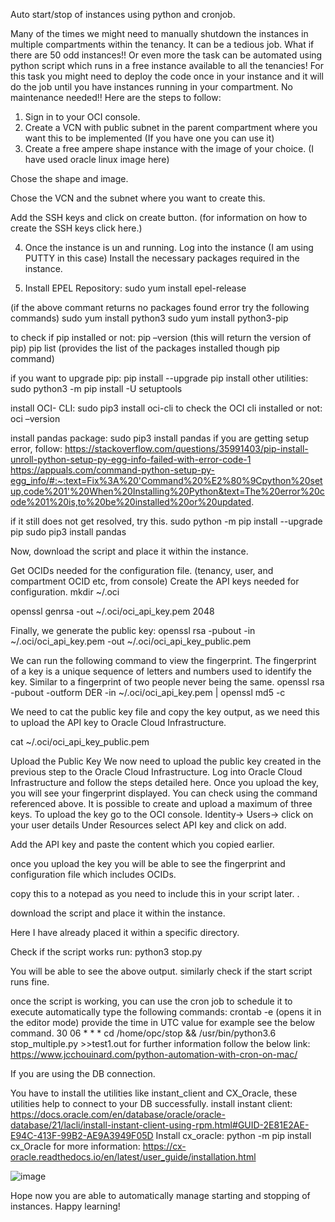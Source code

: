 Auto start/stop of instances using python and cronjob.


Many of the times we might need to manually shutdown the instances in multiple compartments within the tenancy. It can be a tedious job. What if there are 50 odd instances!! Or even more
the task can be automated using python script which runs in a free instance available to all the tenancies!
For this task you might need to deploy the code once in your instance and it will do the job until you have instances running in your compartment. No maintenance needed!!
Here are the steps to follow:
1.	Sign in to your OCI console.
2.	Create a VCN with public subnet in the parent compartment where you want this to be implemented (If you have one you can use it)
3.	Create a free ampere shape instance with the image of your choice. (I have used oracle linux image here)   

 
Chose the shape and image.
 
 
Chose the VCN and the subnet where you want to create this.
 
Add the SSH keys and click on create button. (for information on how to create the SSH keys click here.)
 
4.	Once the instance is un and running. Log into the instance (I am using PUTTY in this case)
Install the necessary packages required in the instance.

5.	Install EPEL Repository:
sudo yum install epel-release

(if the above commant returns no packages found error try the following commands)
sudo yum install python3
sudo yum install python3-pip

to check if pip installed or not:
pip –version (this will return the version of pip)
pip list (provides the list of the packages installed though pip command)

if you want to upgrade pip:
pip install --upgrade pip
install other utilities:
sudo python3 -m pip install -U setuptools

install OCI- CLI:
sudo pip3 install oci-cli
to check the OCI cli installed or not:
oci –version

install pandas package:
sudo pip3 install pandas
if you are getting setup error, follow: https://stackoverflow.com/questions/35991403/pip-install-unroll-python-setup-py-egg-info-failed-with-error-code-1
https://appuals.com/command-python-setup-py-egg_info/#:~:text=Fix%3A%20'Command%20%E2%80%9Cpython%20setup,code%201'%20When%20Installing%20Python&text=The%20error%20code%201%20is,to%20be%20installed%20or%20updated.

if it still does not get resolved, try this.
sudo python -m pip install --upgrade pip
sudo pip3 install pandas

Now, download the script and place it within the instance.

Get OCIDs needed for the configuration file. (tenancy, user, and compartment OCID etc, from console)
Create the API  keys needed for configuration.
mkdir ~/.oci
 
openssl genrsa -out ~/.oci/oci_api_key.pem 2048
 

Finally, we generate the public key:
openssl rsa -pubout -in ~/.oci/oci_api_key.pem -out ~/.oci/oci_api_key_public.pem
 
We can run the following command to view the fingerprint. The fingerprint of a key is a unique sequence of letters and numbers used to identify the key. Similar to a fingerprint of two people never being the same.
openssl rsa -pubout -outform DER -in ~/.oci/oci_api_key.pem | openssl md5 -c

 
We need to cat the public key file and copy the key output, as we need this to upload the API key to Oracle Cloud Infrastructure.

cat ~/.oci/oci_api_key_public.pem
 
 
Upload the Public Key
We now need to upload the public key created in the previous step to the Oracle Cloud Infrastructure. Log into Oracle Cloud Infrastructure and follow the steps detailed here. Once you upload the key, you will see your fingerprint displayed. You can check using the command referenced above. It is possible to create and upload a maximum of three keys.
To upload the key go to the OCI console. Identity-> Users-> click on your user details
Under Resources select API key and click on add.
 
Add the API key and paste the content which you copied earlier.
 

once you upload the key you will be able to see the fingerprint and configuration file which includes OCIDs.
 
copy this to a notepad as you need to include this in your script later.
.

download the script and place it within the instance.

Here I have already placed it within a specific directory.
 
Check if the script works
run: 
python3 stop.py
 
 
You will be able to see the above output.
similarly check if the start script runs fine.

once the script is working, you can use the cron job to schedule it to execute automatically
type the following commands:
crontab -e (opens it in the editor mode)
provide the time in UTC value for example see the below command.
 30 06 * * * cd /home/opc/stop && /usr/bin/python3.6 stop_multiple.py >>test1.out
for further information follow the below link:
https://www.jcchouinard.com/python-automation-with-cron-on-mac/

If you are using the DB connection.

You have to install the utilities like instant_client and CX_Oracle, these utilities help to  connect to your DB successfully.
 install instant client:
https://docs.oracle.com/en/database/oracle/oracle-database/21/lacli/install-instant-client-using-rpm.html#GUID-2E81E2AE-E94C-413F-99B2-AE9A3949F05D
Install cx_oracle:
python -m pip install cx_Oracle
for more information:
https://cx-oracle.readthedocs.io/en/latest/user_guide/installation.html

![image](https://user-images.githubusercontent.com/26675416/180389572-5f91b928-6228-4811-aecc-1469af85b1a7.png)


Hope now you are able to automatically manage starting and stopping of instances.
Happy learning!
